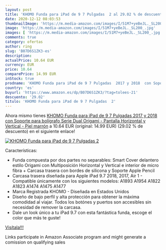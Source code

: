 ```yaml
---
layout: post
title: 'KHOMO Funda para iPad de 9 7 Pulgadas  2 al 29.02 % de descuento'
date: 2020-12-12 08:03:53
thumbnailImage: 'https://m.media-amazon.com/images/I/51M7+yeBeJL._SL200_.jpg'
image: 'https://m.media-amazon.com/images/I/51M7+yeBeJL._SL200_.jpg'
images: [ 'https://m.media-amazon.com/images/I/51M7+yeBeJL._SL200_.jpg' ]
comments: true
category: ofertas
author: ring
slug: 'B07D6S1ZK3-es'
description:
actualPrice: 10.64 EUR
currency: EUR
price: 10.64
comparePrice: 14.99 EUR
inStock: true
prodname: 'KHOMO Funda para iPad de 9 7 Pulgadas  2017 y 2018  con Soporte para bolígrafo  Serie Dual Origami - Pantalla Horizontal y Vertical - Piel marrón'
country: 'es'
buyurl: 'https://www.amazon.es/dp/B07D6S1ZK3/?tag=tolees-21'
descuento: '29.02'
titulo: 'KHOMO Funda para iPad de 9 7 Pulgadas  2'
---
```


Ahora mismo tienes [KHOMO Funda para iPad de 9 7 Pulgadas  2017 y 2018  con Soporte para bolígrafo  Serie Dual Origami - Pantalla Horizontal y Vertical - Piel marrón](https://www.amazon.es/dp/B07D6S1ZK3/?tag=tolees-21) a 10.64 EUR (original: 14.99 EUR) (29.02 %  de descuento) en el siguiente enlace!

[![KHOMO Funda para iPad de 9 7 Pulgadas  2](https://m.media-amazon.com/images/I/51M7+yeBeJL._SL200_.jpg)](https://www.amazon.es/dp/B07D6S1ZK3/?tag=tolees-21)

Características:

- Funda compuesta por dos partes no separables: Smart Cover delantero estilo Origami con Multiposición Horizontal y Vertical e interior de micro fibra + Carcasa trasera con bordes de silicona y Soporte Apple Pencil
- Carcasa trasera diseñada para Apple iPad 9.7 2018, 2017, Air 1 - Compatible únicamente con los siguientes modelos: A1893 A1954 A1822 A1823 A1474 A1475 A1477
- Marca Registrada KHOMO - Diseñada en Estados Unidos
- Diseño de bajo perfil y alta protección para obtener la máxima comodidad al viajar. Todos los botónes y puertos son accesibles sin necesidad de remover la carcasa.
- Dale un look único a tu iPad 9.7 con esta fantástica funda, escoge el color que más te guste!

[Visítala!!!](https://www.amazon.es/dp/B07D6S1ZK3/?tag=tolees-21)

Links participate in Amazon Associate program and might generate a comission on qualifying sales
